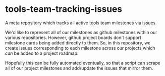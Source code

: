 # tools-team-tracking-issues

A meta repository which tracks all active tools team milestones via issues.

We'd like to represent all of our milestones as github milestones within our various repositories. However, github project boards don't support milestone cards being added directly to them. So, in this repository, we create issues corresponding to each milestone across our projects which _can_ be added to a project roadmap.

Hopefully this can be fully automated eventually, so that a script can scrape all of our project milestones and add/update the issues that mirror them.
